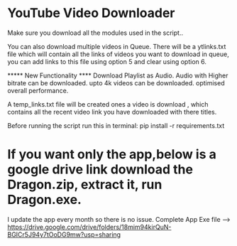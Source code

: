 # YouTube Video Downloader 

Make sure you download all the modules used in the script..

You can also download multiple videos in Queue.
There will be a ytlinks.txt file which will contain all the links of videos you want to download in queue, you can add links to this file using option 5 and clear using option 6.

***** New Functionality **** 
Download Playlist as Audio.
Audio with Higher bitrate can be downloaded.
upto 4k videos can be downloaded.
optimised overall performance.


A temp_links.txt file will be created ones a video is download , which contains all the recent video link you have downloaded with there titles.

Before running the script run this in terminal:
pip install -r requirements.txt

# If you want only the app,below is a google drive link download the Dragon.zip,  extract it, run Dragon.exe.
I update the app every month so there is no issue.
Complete App Exe file --> https://drive.google.com/drive/folders/18mim94kirQuN-BGICr5J94y7tOoDG9mw?usp=sharing
